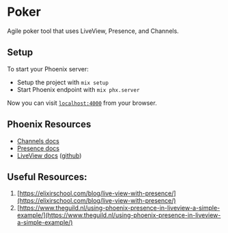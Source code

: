 # Poker

Agile poker tool that uses LiveView, Presence, and Channels.

## Setup

To start your Phoenix server:

  * Setup the project with `mix setup`
  * Start Phoenix endpoint with `mix phx.server`

Now you can visit [`localhost:4000`](http://localhost:4000) from your browser.

## Phoenix Resources

  * [Channels docs](https://hexdocs.pm/phoenix/channels.html)
  * [Presence docs](https://hexdocs.pm/phoenix/Phoenix.Presence.html#content)
  * [LiveView docs](https://hexdocs.pm/phoenix_live_view/Phoenix.LiveView.html) ([github](https://github.com/phoenixframework/phoenix_live_view))

## Useful Resources:

  1. [https://elixirschool.com/blog/live-view-with-presence/](https://elixirschool.com/blog/live-view-with-presence/)
  1. [https://www.theguild.nl/using-phoenix-presence-in-liveview-a-simple-example/](https://www.theguild.nl/using-phoenix-presence-in-liveview-a-simple-example/)
